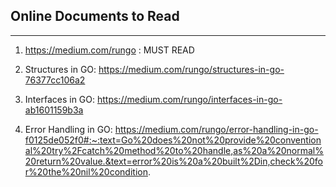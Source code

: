 ##                      Online Documents to Read
------------------------------------------------------------------------------------------
1. https://medium.com/rungo : MUST READ 

2. Structures in GO: https://medium.com/rungo/structures-in-go-76377cc106a2 
3. Interfaces in GO: https://medium.com/rungo/interfaces-in-go-ab1601159b3a 


4. Error Handling in GO: 
    https://medium.com/rungo/error-handling-in-go-f0125de052f0#:~:text=Go%20does%20not%20provide%20conventional%20try%2Fcatch%20method%20to%20handle,as%20a%20normal%20return%20value.&text=error%20is%20a%20built%2Din,check%20for%20the%20nil%20condition. 